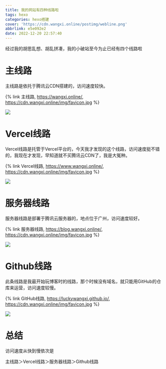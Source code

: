 ```yaml
---
title: 我的网站有四种线路啦
tags: hexo
categories: hexo搭建
cover: 'https://cdn.wangxi.online/postimg/webline.png'
abbrlink: e5e092e2
date: 2022-12-20 22:57:40
---
```

经过我的胡思乱想、胡乱拼凑，我的小破站至今为止已经有四个线路啦

# 主线路

主线路是依托于腾讯云CDN搭建的，访问速度较快。

{% link 主线路, https://wangxi.online/, https://cdn.wangxi.online/img/favicon.jpg %}

![](https://cdn.wangxi.online/postimg/%40.png)

# Vercel线路

Vercel线路是托管于Vercel平台的，今天我才发现的这个线路，访问速度挺不错的，我现在才发现，早知道就不买腾讯云CDN了，我是大冤种。

{% link Vercel线路, https://www.wangxi.online/, https://cdn.wangxi.online/img/favicon.jpg %}

![](https://cdn.wangxi.online/postimg/www.png)

# 服务器线路

服务器线路是部署于腾讯云服务器的，地点位于广州，访问速度较好。

{% link 服务器线路, https://blog.wangxi.online/, https://cdn.wangxi.online/img/favicon.jpg %}

![](https://cdn.wangxi.online/postimg/blog.png)

# Github线路

此条线路是我最开始玩博客时的线路，那个时候没有域名，就只能用GitHub的仓库来运营，访问速度较慢。

{% link GitHub线路, https://luckywangxi.github.io/, https://cdn.wangxi.online/img/favicon.jpg %}

![](https://cdn.wangxi.online/postimg/github.png)

# 总结

访问速度从快到慢依次是

主线路＞Vercel线路＞服务器线路＞Github线路